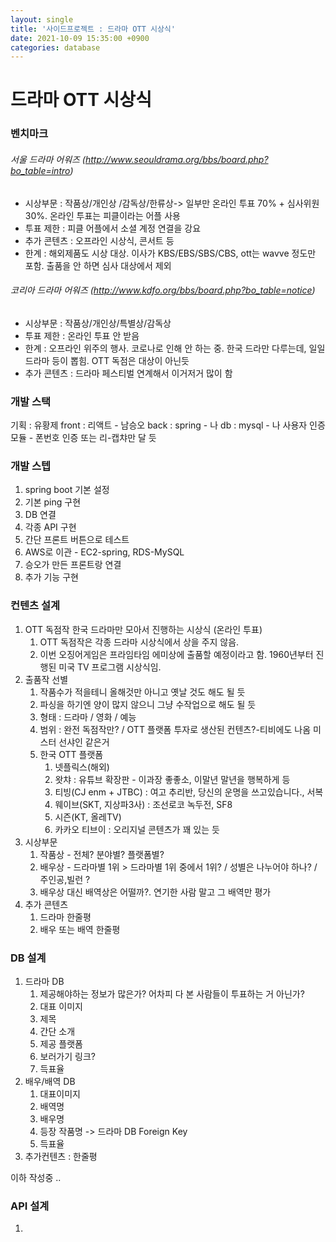 ```yaml
---
layout: single
title: '사이드프로젝트 : 드라마 OTT 시상식'
date: 2021-10-09 15:35:00 +0900
categories: database
---
```


# 드라마 OTT 시상식

### 벤치마크

###### 서울 드라마 어워즈 (http://www.seouldrama.org/bbs/board.php?bo_table=intro)

- 시상부문 : 작품상/개인상 /감독상/한류상-> 일부만 온라인 투표 70% + 심사위원 30%. 온라인 투표는 피클이라는 어플 사용
- 투표 제한 : 피클 어플에서 소셜 계정 연결을 강요
- 추가 콘텐츠 : 오프라인 시상식, 콘서트 등
- 한계 : 해외제품도 시상 대상. 이사가 KBS/EBS/SBS/CBS, ott는 wavve 정도만 포함. 출품을 안 하면 심사 대상에서 제외

###### 코리아 드라마 어워즈 (http://www.kdfo.org/bbs/board.php?bo_table=notice)

- 시상부문 : 작품상/개인상/특별상/감독상
- 투표 제한 : 온라인 투표 안 받음
- 한계 : 오프라인 위주의 행사. 코로나로 인해 안 하는 중. 한국 드라만 다루는데, 일일드라마 등이 뽑힘. OTT 독점은 대상이 아닌듯
- 추가 콘텐츠 : 드라마 페스티벌 연계해서 이거저거 많이 함

### 개발 스택

기획 : 유황제
front : 리액트 - 남승오
back : spring - 나
db : mysql - 나
사용자 인증 모듈 - 폰번호 인증 또는 리-캡챠만 달 듯

### 개발 스텝

1. spring boot 기본 설정
2. 기본 ping 구현
3. DB 연결
4. 각종 API 구현
5. 간단 프론트 버튼으로 테스트
6. AWS로 이관 - EC2-spring, RDS-MySQL
7. 승오가 만든 프론트랑 연결
8. 추가 기능 구현

### 컨텐츠 설계

1. OTT 독점작 한국 드라마만 모아서 진행하는 시상식 (온라인 투표)
   1. OTT 독점작은 각종 드라마 시상식에서 상을 주지 않음.
   2. 이번 오징어게임은 프라임타임 에미상에 출품할 예정이라고 함. 1960년부터 진행된 미국 TV 프로그램 시상식임.
2. 출품작 선별
   1. 작품수가 적을테니 올해것만 아니고 옛날 것도 해도 될 듯
   2. 파싱을 하기엔 양이 많지 않으니 그냥 수작업으로 해도 될 듯
   3. 형태 : 드라마 / 영화 / 예능
   4. 범위 : 완전 독점작만? / OTT 플랫폼 투자로 생산된 컨텐츠?-티비에도 나옴 미스터 선샤인 같은거
   5. 한국 OTT 플랫폼
      1. 넷플릭스(해외)
      2. 왓챠 : 유튜브 확장판 - 이과장 좋좋소, 이말년 말년을 행복하게 등
      3. 티빙(CJ enm + JTBC) : 여고 추리반, 당신의 운명을 쓰고있습니다., 서복
      4. 웨이브(SKT, 지상파3사) : 조선로코 녹두전, SF8
      5. 시즌(KT, 올레TV)
      6. 카카오 티브이 : 오리지널 콘텐츠가 꽤 있는 듯
3. 시상부문
   1. 작품상 - 전체? 분야별? 플랫폼별?
   2. 배우상 - 드라마별 1위 > 드라마별 1위 중에서 1위? / 성별은 나누어야 하나? / 주인공,빌런 ?
   3. 배우상 대신 배역상은 어떨까?. 연기한 사람 말고 그 배역만 평가
4. 추가 콘텐츠
   1. 드라마 한줄평
   2. 배우 또는 배역 한줄평

### DB 설계

1. 드라마 DB
   1. 제공해야하는 정보가 많은가? 어차피 다 본 사람들이 투표하는 거 아닌가?
   2. 대표 이미지
   3. 제목
   4. 간단 소개
   5. 제공 플랫폼
   6. 보러가기 링크?
   7. 득표율
2. 배우/배역 DB
   1. 대표이미지
   2. 배역명
   3. 배우명
   4. 등장 작품명 -> 드라마 DB Foreign Key
   5. 득표율
3. 추가컨텐츠 : 한줄평

이하 작성중 ..

### API 설계

1. 

